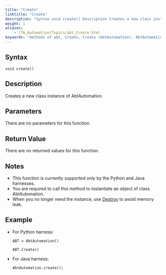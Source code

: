 ```yaml
--- 
title: "Create"
linktitle: "Create"
description: "Syntax void create() Description Creates a new class instance of AbtAutomation . Parameters There are no parameters for this function. Return Value There are no returned values for this function. ..."
weight: 1
aliases: 
    - /TA_Automation/Topics/abt_Create.html
keywords: "methods of abt, Create, Create (AbtAutomation), AbtAutomation, create abtautomation, create new class instance of abtautomation, create abtautomatin class instance"
---
```


## Syntax  

`void create()`

## Description  

Creates a new class instance of AbtAutomation.

## Parameters

There are no parameters for this function.

## Return Value  

There are no returned values for this function.

## Notes

-   This function is currently supported only by the Python and Java harnesses.
-   You are required to call this method to instantiate an object of class AbtAutomation.
-   When you no longer need the instance, use [Destroy](/automation-guide/action-based-testing-language/testarchitect-automation-classes/automation-classes/abtautomation/destroy) to avoid memory leak.

## Example

-   For Python harness:

    ```
    ABT = AbtAutomation()
    
    ABT.Create()
    ```

-   For Java harness:

    ```
    AbtAutomation.create();
    ```




